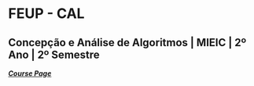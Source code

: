 # FEUP - CAL

## Concepção e Análise de Algoritmos | MIEIC | 2º Ano | 2º Semestre


[***Course Page***](https://sigarra.up.pt/feup/pt/ucurr_geral.ficha_uc_view?pv_ocorrencia_id=459479)

